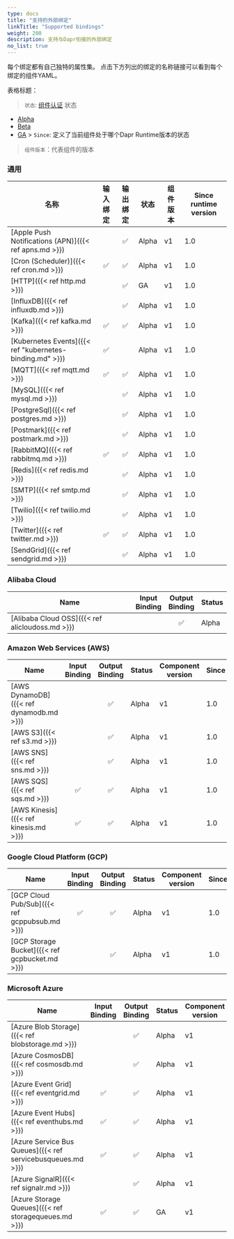 ```yaml
---
type: docs
title: "支持的外部绑定"
linkTitle: "Supported bindings"
weight: 200
description: 支持与Dapr衔接的外部绑定
no_list: true
---
```


每个绑定都有自己独特的属性集。 点击下方列出的绑定的名称链接可以看到每个绑定的组件YAML。


表格标题：

> `状态`: [组件认证]({{X63X}}) 状态
  - [Alpha]({{X52X}})
  - [Beta]({{X54X}})
  - [GA]({{X56X}}) > `Since`: 定义了当前组件处于哪个Dapr Runtime版本的状态

> `组件版本`：代表组件的版本
### 通用

| 名称                                                       | 输入绑定 | 输出绑定 | 状态    | 组件版本 | Since runtime version |
| -------------------------------------------------------- |:----:|:----:| ----- | ---- | --------------------- |
| [Apple Push Notifications (APN)]({{< ref apns.md >}})    |      |  ✅   | Alpha | v1   | 1.0                   |
| [Cron (Scheduler)]({{< ref cron.md >}})                  |  ✅   |  ✅   | Alpha | v1   | 1.0                   |
| [HTTP]({{< ref http.md >}})                              |      |  ✅   | GA    | v1   | 1.0                   |
| [InfluxDB]({{< ref influxdb.md >}})                      |      |  ✅   | Alpha | v1   | 1.0                   |
| [Kafka]({{< ref kafka.md >}})                            |  ✅   |  ✅   | Alpha | v1   | 1.0                   |
| [Kubernetes Events]({{< ref "kubernetes-binding.md" >}}) |  ✅   |      | Alpha | v1   | 1.0                   |
| [MQTT]({{< ref mqtt.md >}})                              |  ✅   |  ✅   | Alpha | v1   | 1.0                   |
| [MySQL]({{< ref mysql.md >}})                            |      |  ✅   | Alpha | v1   | 1.0                   |
| [PostgreSql]({{< ref postgres.md >}})                    |      |  ✅   | Alpha | v1   | 1.0                   |
| [Postmark]({{< ref postmark.md >}})                      |      |  ✅   | Alpha | v1   | 1.0                   |
| [RabbitMQ]({{< ref rabbitmq.md >}})                      |  ✅   |  ✅   | Alpha | v1   | 1.0                   |
| [Redis]({{< ref redis.md >}})                            |      |  ✅   | Alpha | v1   | 1.0                   |
| [SMTP]({{< ref smtp.md >}})                              |      |  ✅   | Alpha | v1   | 1.0                   |
| [Twilio]({{< ref twilio.md >}})                          |      |  ✅   | Alpha | v1   | 1.0                   |
| [Twitter]({{< ref twitter.md >}})                        |  ✅   |  ✅   | Alpha | v1   | 1.0                   |
| [SendGrid]({{< ref sendgrid.md >}})                      |      |  ✅   | Alpha | v1   | 1.0                   |


### Alibaba Cloud

| Name                                            | Input<br>Binding | Output<br>Binding | Status |
| ----------------------------------------------- |:----------------------:|:-----------------------:| ------ |
| [Alibaba Cloud OSS]({{< ref alicloudoss.md >}}) |                        |            ✅            | Alpha  |

### Amazon Web Services (AWS)

| Name                                    | Input<br>Binding | Output<br>Binding | Status | Component version | Since |
| --------------------------------------- |:----------------------:|:-----------------------:| ------ | ----------------- | ----- |
| [AWS DynamoDB]({{< ref dynamodb.md >}}) |                        |            ✅            | Alpha  | v1                | 1.0   |
| [AWS S3]({{< ref s3.md >}})             |                        |            ✅            | Alpha  | v1                | 1.0   |
| [AWS SNS]({{< ref sns.md >}})           |                        |            ✅            | Alpha  | v1                | 1.0   |
| [AWS SQS]({{< ref sqs.md >}})           |           ✅            |            ✅            | Alpha  | v1                | 1.0   |
| [AWS Kinesis]({{< ref kinesis.md >}})   |           ✅            |            ✅            | Alpha  | v1                | 1.0   |

### Google Cloud Platform (GCP)

| Name                                           | Input<br>Binding | Output<br>Binding | Status | Component version | Since |
| ---------------------------------------------- |:----------------------:|:-----------------------:| ------ | ----------------- | ----- |
| [GCP Cloud Pub/Sub]({{< ref gcppubsub.md >}})  |           ✅            |            ✅            | Alpha  | v1                | 1.0   |
| [GCP Storage Bucket]({{< ref gcpbucket.md >}}) |                        |            ✅            | Alpha  | v1                | 1.0   |

### Microsoft Azure

| Name                                                        | Input<br>Binding | Output<br>Binding | Status | Component version | Since |
| ----------------------------------------------------------- |:----------------------:|:-----------------------:| ------ | ----------------- | ----- |
| [Azure Blob Storage]({{< ref blobstorage.md >}})            |                        |            ✅            | Alpha  | v1                | 1.0   |
| [Azure CosmosDB]({{< ref cosmosdb.md >}})                   |                        |            ✅            | Alpha  | v1                | 1.0   |
| [Azure Event Grid]({{< ref eventgrid.md >}})                |           ✅            |            ✅            | Alpha  | v1                | 1.0   |
| [Azure Event Hubs]({{< ref eventhubs.md >}})                |           ✅            |            ✅            | Alpha  | v1                | 1.0   |
| [Azure Service Bus Queues]({{< ref servicebusqueues.md >}}) |           ✅            |            ✅            | Alpha  | v1                | 1.0   |
| [Azure SignalR]({{< ref signalr.md >}})                     |                        |            ✅            | Alpha  | v1                | 1.0   |
| [Azure Storage Queues]({{< ref storagequeues.md >}})        |           ✅            |            ✅            | GA     | v1                | 1.0   |
